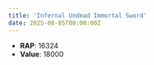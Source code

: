 ```yaml
---
title: 'Infernal Undead Immortal Sword'
date: 2025-08-05T00:00:00Z
---
```

- **RAP**: 16324
- **Value**: 18000
